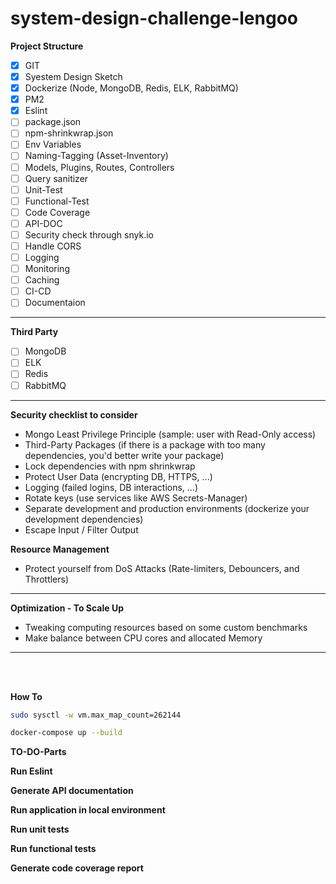 # system-design-challenge-lengoo


**Project Structure**
  * [x] GIT
  * [x] Syestem Design Sketch
  * [x] Dockerize (Node, MongoDB, Redis, ELK, RabbitMQ)
  * [x] PM2
  * [x] Eslint
  * [ ] package.json
  * [ ] npm-shrinkwrap.json
  * [ ] Env Variables
  * [ ] Naming-Tagging (Asset-Inventory)
  * [ ] Models, Plugins, Routes, Controllers
  * [ ] Query sanitizer
  * [ ] Unit-Test
  * [ ] Functional-Test
  * [ ] Code Coverage
  * [ ] API-DOC
  * [ ] Security check through snyk.io
  * [ ] Handle CORS
  * [ ] Logging
  * [ ] Monitoring
  * [ ] Caching
  * [ ] CI-CD
  * [ ] Documentaion
<hr>

**Third Party**
  * [ ] MongoDB
  * [ ] ELK
  * [ ] Redis
  * [ ] RabbitMQ
<hr>

**Security checklist to consider**
* Mongo Least Privilege Principle (sample: user with Read-Only access)
* Third-Party Packages (if there is a package with too many dependencies, you'd better write your package)
* Lock dependencies with npm shrinkwrap
* Protect User Data (encrypting DB, HTTPS, ...)
* Logging (failed logins, DB interactions, ...)
* Rotate keys (use services like AWS Secrets-Manager)
* Separate development and production environments (dockerize your development dependencies)
* Escape Input / Filter Output

**Resource Management**
* Protect yourself from DoS Attacks (Rate-limiters, Debouncers, and Throttlers)
<hr>

**Optimization - To Scale Up**
* Tweaking computing resources based on some custom benchmarks
* Make balance between CPU cores and allocated Memory
<hr><br><br>


**How To**
```bash
sudo sysctl -w vm.max_map_count=262144

docker-compose up --build
```

**TO-DO-Parts**

**Run Eslint**

**Generate API documentation**

**Run application in local environment**

**Run unit tests**

**Run functional tests**

**Generate code coverage report**